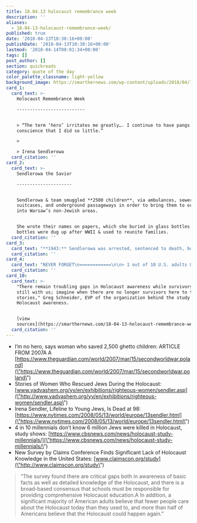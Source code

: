 ```yaml
---
title: 18.04.13 holocaust remembrance week
description: ''
aliases:
  - 18-04-13-holocaust-remembrance-week/
published: true
date: '2018-04-13T10:30:16+00:00'
publishDate: '2018-04-13T10:30:16+00:00'
lastmod: '2018-04-14T00:01:34+00:00'
tags: []
post_author: []
section: quickreads
category: quote of the day
color_palette_classname: light-yellow
background_image: https://smarthernews.com/wp-content/uploads/2018/04/Irena-Sendlerowa.jpg
card_1:
  card_text: >-
    Holocaust Remembrance Week

    --------------------------


    > “The term ‘hero’ irritates me greatly…. I continue to have pangs of
    conscience that I did so little.”

    > 

    > Irena Sendlerowa
  card_citation: ''
card_2:
  card_text: >-
    Sendlerowa the Savior

    ---------------------


    Sendlerowa & team smuggled **2500 children**, via ambulances, sewer pipes,
    suitcases, and underground passageways in order to bring them to orphanages
    into Warsaw’s non-Jewish areas.


    She wrote their names on papers, which she buried in glass bottles.A The
    bottles were dug up after WWII & used to reunite families.
  card_citation: ''
card_3:
  card_text: "**1943:** Sendlerowa was arrested, sentenced to death, but escaped.\n\n**1965:** Israela\x19s Holocaust memorial organization, Yad Vashem, awarded her “Righteous Among the Nations.”\n\n**2003:** Poland honored Sendlerowa with the “Order of the White Eagle.”\n\n**2008:** Shortly before her death, Sendlerowa was nominated for (but did not win) the Nobel Peace Prize."
  card_citation: ''
card_4:
  card_text: "NEVER FORGET\n============\n\n> 1 out of 10 U.S. adults & 22% of millennials have either not heard of/ not sure if they’ve heard of the Holocaust.\n> \n> _“We are alarmed that todaya\x19s generation lacks some of the basic knowledge about these atrocities.a\x1D_\n> \n> Julius Berman, President of the Conference on Jewish Material Claims Against Germany"
  card_citation: ''
card_10:
  card_text: >-
    "There remain troubling gaps in Holocaust awareness while survivors are
    still with us; imagine when there are no longer survivors here to tell their
    stories," Greg Schneider, EVP of the organization behind the study of
    Holocaust awareness.


    [view
    sources](https://smarthernews.com/18-04-13-holocaust-remembrance-week/)
  card_citation: ''
---
```

*   I’m no hero, says woman who saved 2,500 ghetto children: ARTICLE FROM 2007A A [https://www.theguardian.com/world/2007/mar/15/secondworldwar.poland](\"https://www.theguardian.com/world/2007/mar/15/secondworldwar.poland\")
*   Stories of Women Who Rescued Jews During the Holocaust: [www.yadvashem.org/yv/en/exhibitions/righteous-women/sendler.asp](\"http://www.yadvashem.org/yv/en/exhibitions/righteous-women/sendler.asp\")
*   Irena Sendler, Lifeline to Young Jews, Is Dead at 98: [https://www.nytimes.com/2008/05/13/world/europe/13sendler.html](\"https://www.nytimes.com/2008/05/13/world/europe/13sendler.html\")
*   4 in 10 millennials don’t know 6 million Jews were killed in Holocaust, study shows: [https://www.cbsnews.com/news/holocaust-study-millennials/](\"https://www.cbsnews.com/news/holocaust-study-millennials/\")
*   New Survey by Claims Conference Finds Significant Lack of Holocaust Knowledge in the United States: [www.claimscon.org/study](\"http://www.claimscon.org/study\")

> “The survey found there are critical gaps both in awareness of basic facts as well as detailed knowledge of the Holocaust, and there is a broad-based consensus that schools must be responsible for providing comprehensive Holocaust education.A In addition, a significant majority of American adults believe that fewer people care about the Holocaust today than they used to, and more than half of Americans believe that the Holocaust could happen again.”